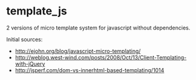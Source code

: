 # template_js
2 versions of micro template system for javascript without dependencies.

Initial sources:
  * http://ejohn.org/blog/javascript-micro-templating/
  * http://weblog.west-wind.com/posts/2008/Oct/13/Client-Templating-with-jQuery
  * http://jsperf.com/dom-vs-innerhtml-based-templating/1014
